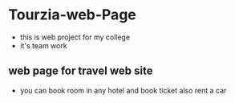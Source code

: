 # Tourzia-web-Page
* this is web project for my college 
* it's team work 

## web page for travel web site 
* you can book room in any hotel and book ticket also rent a car
